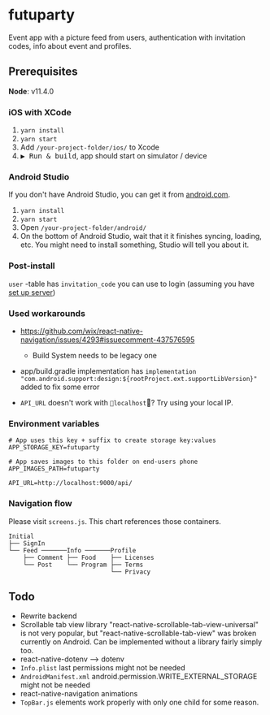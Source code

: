 # futuparty

Event app with a picture feed from users, authentication with invitation codes, info about event and profiles.

## Prerequisites

**Node**: v11.4.0

### iOS with XCode

1. `yarn install`
2. `yarn start`
3. Add `/your-project-folder/ios/` to Xcode
4. <kbd>▶ Run & build</kbd>, app should start on simulator / device

### Android Studio

If you don't have Android Studio, you can get it from [android.com](https://developer.android.com/studio/).

1. `yarn install`
2. `yarn start`
3. Open `/your-project-folder/android/`
4. On the bottom of Android Studio, wait that it it finishes syncing, loading, etc. You might need to install something, Studio will tell you about it.

### Post-install

`user` -table has `invitation_code` you can use to login (assuming you have [set up server](https://github.com/futurice/event-app-backend/tree/futuparty18))

### Used workarounds

- https://github.com/wix/react-native-navigation/issues/4293#issuecomment-437576595

  - Build System needs to be legacy one

- app/build.gradle implementation has `implementation "com.android.support:design:${rootProject.ext.supportLibVersion}"` added to fix some error

- `API_URL` doesn't work with `localhost`? Try using your local IP.

### Environment variables

```
# App uses this key + suffix to create storage key:values
APP_STORAGE_KEY=futuparty

# App saves images to this folder on end-users phone
APP_IMAGES_PATH=futuparty

API_URL=http://localhost:9000/api/
```

### Navigation flow

Please visit `screens.js`. This chart references those containers.

```
Initial
├── SignIn
└── Feed ───────Info ───────Profile
    ├── Comment ├── Food    ├── Licenses
    └── Post    └── Program ├── Terms
                            └── Privacy
```

## Todo

- Rewrite backend
- Scrollable tab view library "react-native-scrollable-tab-view-universal" is not very popular, but "react-native-scrollable-tab-view" was broken currently on Android. Can be implemented without a library fairly simply too.
- react-native-dotenv --> dotenv
- `Info.plist` last permissions might not be needed
- `AndroidManifest.xml` android.permission.WRITE_EXTERNAL_STORAGE might not be needed
- react-native-navigation animations
- `TopBar.js` elements work properly with only one child for some reason.
